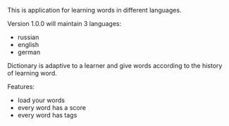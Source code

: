 This is application for learning words in different languages.

Version 1.0.0 will maintain 3 languages:
- russian
- english
- german

Dictionary is adaptive to a learner and give words according to the history of learning word.

Features:
- load your words
- every word has a score
- every word has tags